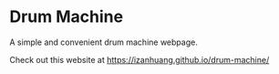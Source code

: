 # Drum Machine
A simple and convenient drum machine webpage.

Check out this website at https://izanhuang.github.io/drum-machine/
